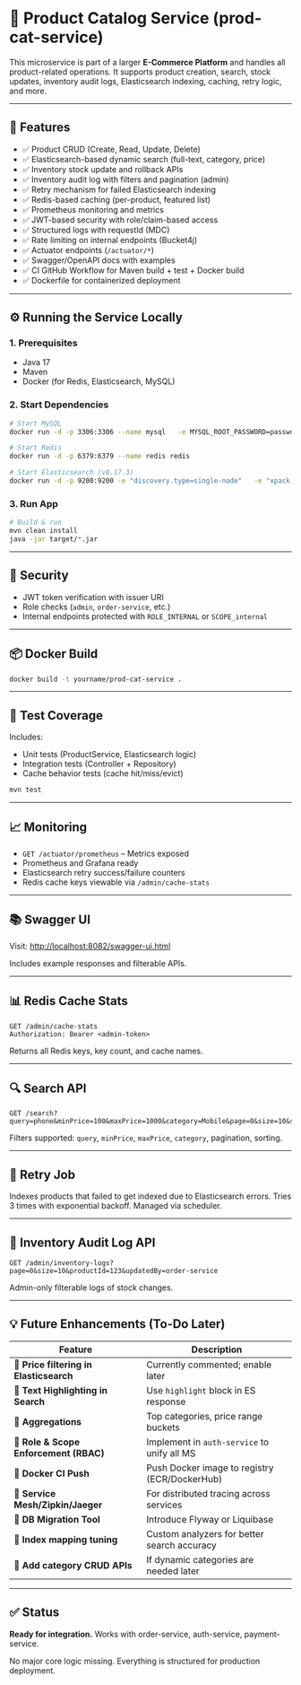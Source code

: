 # 🛒 Product Catalog Service (prod-cat-service)

This microservice is part of a larger **E-Commerce Platform** and handles all product-related operations. It supports product creation, search, stock updates, inventory audit logs, Elasticsearch indexing, caching, retry logic, and more.

---

## 🚀 Features

- ✅ Product CRUD (Create, Read, Update, Delete)
- ✅ Elasticsearch-based dynamic search (full-text, category, price)
- ✅ Inventory stock update and rollback APIs
- ✅ Inventory audit log with filters and pagination (admin)
- ✅ Retry mechanism for failed Elasticsearch indexing
- ✅ Redis-based caching (per-product, featured list)
- ✅ Prometheus monitoring and metrics
- ✅ JWT-based security with role/claim-based access
- ✅ Structured logs with requestId (MDC)
- ✅ Rate limiting on internal endpoints (Bucket4j)
- ✅ Actuator endpoints (`/actuator/*`)
- ✅ Swagger/OpenAPI docs with examples
- ✅ CI GitHub Workflow for Maven build + test + Docker build
- ✅ Dockerfile for containerized deployment

---

## ⚙️ Running the Service Locally

### 1. Prerequisites

- Java 17
- Maven
- Docker (for Redis, Elasticsearch, MySQL)

### 2. Start Dependencies

```bash
# Start MySQL
docker run -d -p 3306:3306 --name mysql   -e MYSQL_ROOT_PASSWORD=password -e MYSQL_DATABASE=ecom mysql:8

# Start Redis
docker run -d -p 6379:6379 --name redis redis

# Start Elasticsearch (v8.17.3)
docker run -d -p 9200:9200 -e "discovery.type=single-node"   -e "xpack.security.enabled=false"   docker.elastic.co/elasticsearch/elasticsearch:8.17.3
```

### 3. Run App

```bash
# Build & run
mvn clean install
java -jar target/*.jar
```

---

## 🔐 Security

- JWT token verification with issuer URI
- Role checks (`admin`, `order-service`, etc.)
- Internal endpoints protected with `ROLE_INTERNAL` or `SCOPE_internal`

---

## 📦 Docker Build

```bash
docker build -t yourname/prod-cat-service .
```

---

## 🧪 Test Coverage

Includes:
- Unit tests (ProductService, Elasticsearch logic)
- Integration tests (Controller + Repository)
- Cache behavior tests (cache hit/miss/evict)

```bash
mvn test
```

---

## 📈 Monitoring

- `GET /actuator/prometheus` – Metrics exposed
- Prometheus and Grafana ready
- Elasticsearch retry success/failure counters
- Redis cache keys viewable via `/admin/cache-stats`

---

## 📚 Swagger UI

Visit: [http://localhost:8082/swagger-ui.html](http://localhost:8082/swagger-ui.html)

Includes example responses and filterable APIs.

---

## 📊 Redis Cache Stats

```http
GET /admin/cache-stats
Authorization: Bearer <admin-token>
```

Returns all Redis keys, key count, and cache names.

---

## 🔍 Search API

```http
GET /search?query=phone&minPrice=100&maxPrice=1000&category=Mobile&page=0&size=10&sortBy=price&sortOrder=DESC
```

Filters supported: `query`, `minPrice`, `maxPrice`, `category`, pagination, sorting.

---

## 📅 Retry Job

Indexes products that failed to get indexed due to Elasticsearch errors. Tries 3 times with exponential backoff. Managed via scheduler.

---

## 🔄 Inventory Audit Log API

```http
GET /admin/inventory-logs?page=0&size=10&productId=123&updatedBy=order-service
```

Admin-only filterable logs of stock changes.

---

## 💡 Future Enhancements (To-Do Later)

| Feature                     | Description |
|----------------------------|-------------|
| 🔧 **Price filtering in Elasticsearch** | Currently commented; enable later |
| 🔧 **Text Highlighting in Search**      | Use `highlight` block in ES response |
| 🔧 **Aggregations**                     | Top categories, price range buckets |
| 🔧 **Role & Scope Enforcement (RBAC)**  | Implement in `auth-service` to unify all MS |
| 🔧 **Docker CI Push**                  | Push Docker image to registry (ECR/DockerHub) |
| 🔧 **Service Mesh/Zipkin/Jaeger**      | For distributed tracing across services |
| 🔧 **DB Migration Tool**               | Introduce Flyway or Liquibase |
| 🔧 **Index mapping tuning**            | Custom analyzers for better search accuracy |
| 🔧 **Add category CRUD APIs**          | If dynamic categories are needed later |

---

## ✅ Status

**Ready for integration.** Works with order-service, auth-service, payment-service.

No major core logic missing. Everything is structured for production deployment.